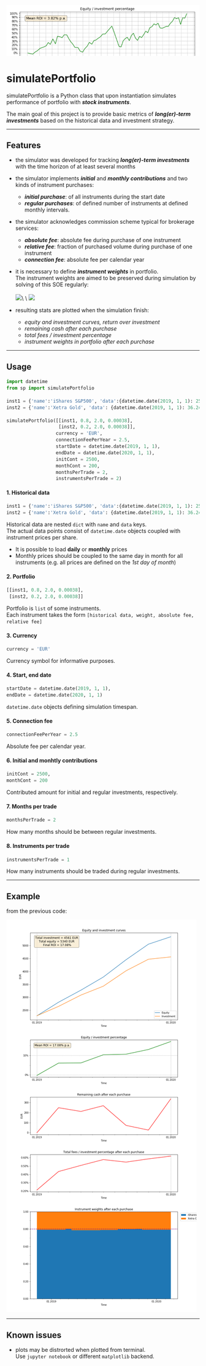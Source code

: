 ![](logo.png)

# simulatePortfolio

simulatePortfolio is a Python class that upon instantiation simulates performance of portfolio with **_stock instruments_**.

The main goal of this project is to provide basic metrics of **_long(er)-term investments_** based on the historical data and investment strategy.

___

## Features

- the simulator was developed for tracking **_long(er)-term investments_** with the time horizon of at least several months

- the simulator implements **_initial_** and **_monthly contributions_** and two kinds of instrument purchases:
  - **_initial purchase_**: of all instruments during the start date
  - **_regular purchases_**: of defined number of instruments at defined monthly intervals.
 
- the simulator acknowledges commission scheme typical for brokerage services:
  - **_absolute fee_**: absolute fee during purchase of one instrument
  - **_relative fee_**: fraction of purchased volume during purchase of one instrument
  - **_connection fee_**: absolute fee per calendar year
 
- it is necessary to define **_instrument weights_** in portfolio.\
The instrument weights are aimed to be preserved during simulation by solving of this SOE regularly:\
\
![](https://latex.codecogs.com/gif.latex?\mathrm{weight}_i&space;=&space;\frac{\left(\mathrm{noShares}_{i0}&space;&plus;&space;\mathrm{noShares}_i\right&space;)\cdot&space;\mathrm{price}_i}{\sum_{N}^{&space;}\left(\mathrm{noShares}_{j0}&space;&plus;&space;\mathrm{noShares}_j\right&space;)\cdot&space;\mathrm{price}_j},i=1,...,N)\
\
![](https://latex.codecogs.com/gif.latex?\mathrm{regularInv.}&space;=&space;\sum_N^{&space;}\mathrm{noShares}_j\cdot&space;\mathrm{price}_j\cdot&space;\left(1&plus;\mathrm{relFee}_j&space;\right&space;)&space;\&space;&plus;&space;\&space;\mathrm{absFee}_j,&space;j&space;=&space;1,...,N)

- resulting stats are plotted when the simulation finish:
  - _equity and investment curves, return over investment_
  - _remaining cash after each purchase_
  - _total fees / investment percentage_
  - _instrument weights in portfolio after each purchase_

___

## Usage

```python
import datetime
from sp import simulatePortfolio

inst1 = {'name':'iShares S&P500', 'data':{datetime.date(2019, 1, 1): 259.05, datetime.date(2019, 2, 1): 276.162, datetime.date(2019, 3, 1): 282.065, datetime.date(2019, 4, 1): 291.348, datetime.date(2019, 5, 1): 287.017, datetime.date(2019, 6, 1): 286.0, datetime.date(2019, 7, 1): 299.4, datetime.date(2019, 8, 1): 294.882, datetime.date(2019, 9, 1): 296.533, datetime.date(2019, 10, 1): 299.253, datetime.date(2019, 11, 1): 311.615, datetime.date(2019, 12, 1): 318.435, datetime.date(2020, 1, 1): 326.11, datetime.date(2020, 2, 1): 325.68}}
inst2 = {'name':'Xetra Gold', 'data': {datetime.date(2019, 1, 1): 36.24, datetime.date(2019, 2, 1): 36.99, datetime.date(2019, 3, 1): 36.92, datetime.date(2019, 4, 1): 36.99, datetime.date(2019, 5, 1): 36.49, datetime.date(2019, 6, 1): 37.8, datetime.date(2019, 7, 1): 39.44, datetime.date(2019, 8, 1): 41.02, datetime.date(2019, 9, 1): 44.66, datetime.date(2019, 10, 1): 43.42, datetime.date(2019, 11, 1): 43.55, datetime.date(2019, 12, 1): 42.53, datetime.date(2020, 1, 1):44.03, datetime.date(2020, 2, 1):45.85}}

simulatePortfolio([[inst1, 0.8, 2.0, 0.00038],
                   [inst2, 0.2, 2.0, 0.00038]],
                  currency = 'EUR',
                  connectionFeePerYear = 2.5,
                  startDate = datetime.date(2019, 1, 1),
                  endDate = datetime.date(2020, 1, 1),
                  initCont = 2500,
                  monthCont = 200,
                  monthsPerTrade = 2,
                  instrumentsPerTrade = 2)
```

#### 1. Historical data

```python
inst1 = {'name':'iShares S&P500', 'data':{datetime.date(2019, 1, 1): 259.05, datetime.date(2019, 2, 1): 276.162, datetime.date(2019, 3, 1): 282.065, datetime.date(2019, 4, 1): 291.348, datetime.date(2019, 5, 1): 287.017, datetime.date(2019, 6, 1): 286.0, datetime.date(2019, 7, 1): 299.4, datetime.date(2019, 8, 1): 294.882, datetime.date(2019, 9, 1): 296.533, datetime.date(2019, 10, 1): 299.253, datetime.date(2019, 11, 1): 311.615, datetime.date(2019, 12, 1): 318.435, datetime.date(2020, 1, 1): 326.11, datetime.date(2020, 2, 1): 325.68}}
inst2 = {'name':'Xetra Gold', 'data': {datetime.date(2019, 1, 1): 36.24, datetime.date(2019, 2, 1): 36.99, datetime.date(2019, 3, 1): 36.92, datetime.date(2019, 4, 1): 36.99, datetime.date(2019, 5, 1): 36.49, datetime.date(2019, 6, 1): 37.8, datetime.date(2019, 7, 1): 39.44, datetime.date(2019, 8, 1): 41.02, datetime.date(2019, 9, 1): 44.66, datetime.date(2019, 10, 1): 43.42, datetime.date(2019, 11, 1): 43.55, datetime.date(2019, 12, 1): 42.53, datetime.date(2020, 1, 1):44.03, datetime.date(2020, 2, 1):45.85}}
```

Historical data are nested `dict` with `name` and `data` keys.\
The actual data points consist of `datetime.date` objects coupled with instrument prices per share.
- It is possible to load **daily** or **monthly** prices
- Monthly prices should be coupled to the same day in month for all instruments (e.g. all prices are defined on the _1st day of month_)

#### 2. Portfolio

```python
[[inst1, 0.8, 2.0, 0.00038],
 [inst2, 0.2, 2.0, 0.00038]]
```

Portfolio is `list` of some instruments.\
Each instrument takes the form `[historical data, weight, absolute fee, relative fee]`

#### 3. Currency

```python
currency = 'EUR'
```

Currency symbol for informative purposes.

#### 4. Start, end date

```python
startDate = datetime.date(2019, 1, 1),
endDate = datetime.date(2020, 1, 1)
```

`datetime.date` objects defining simulation timespan.

#### 5. Connection fee

```python
connectionFeePerYear = 2.5
```

Absolute fee per calendar year.

#### 6. Initial and monhtly contributions

```python
initCont = 2500,
monthCont = 200
```

Contributed amount for initial and regular investments, respectively.

#### 7. Months per trade

```python
monthsPerTrade = 2
```

How many months should be between regular investments.

#### 8. Instruments per trade

```python
instrumentsPerTrade = 1
```

How many instruments should be traded during regular investments.

___

## Example

from the previous code:

![](plot.png)

___

## Known issues

- plots may be distrorted when plotted from terminal.\
  Use `jupyter notebook` or different `matplotlib` backend.
